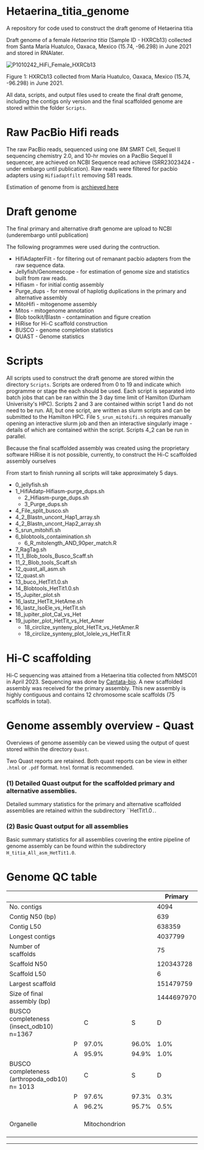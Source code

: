 # Hetaerina_titia_genome
A repository for code used to construct the draft genome of Hetaerina titia

Draft genome of a female *Hetaerina titia* (Sample ID - HXRCb13) collected from Santa María Huatulco, Oaxaca, Mexico (15.74, -96.298) in June 2021 and stored in RNAlater. 

![P1010242_HiFi_Female_HXRCb13](https://github.com/ChristophePatterson/Hetaerina_titia_genome/docs/P1010242_HiFi_Female_HXRCb13.jpeg)

Figure 1: HXRCb13 collected from María Huatulco, Oaxaca, Mexico (15.74, -96.298) in June 2021.

All data, scripts, and output files used to create the final draft genome, including the contigs only version and the final scaffolded genome are stored within the folder `Scripts`. 

# Raw PacBio Hifi reads
The raw PacBio reads, sequenced using one 8M SMRT Cell, Sequel II sequencing chemistry 2.0, and 10-hr movies on a PacBio Sequel II sequencer, are achieved on NCBI Sequence read achieve (SRR23023424 - under embargo until publication). Raw reads were filtered for pacbio adapters using `Hifiadaptfilt` removing 581 reads.

Estimation of genome from is [archieved here](http://genomescope.org/analysis.php?code=f6FBTv63MLxk5BCyfcep)

# Draft genome

The final primary and alternative draft genome are upload to NCBI (underembargo until publication)

The following programmes were used during the contruction.

- HifiAdapterFilt - for filtering out of remanant pacbio adapters from the raw sequence data.
- Jellyfish/Genomescope - for estimation of genome size and statistics built from raw reads.
- Hifiasm - for initial contig assembly
- Purge_dups - for removal of haplotig duplications in the primary and alternative assembly
- MitoHifi - mitogenome assembly
- Mitos - mitogenome annotation
- Blob toolkit/Blastn - contamination and figure creation
- HiRise for Hi-C scaffold construction
- BUSCO - genome completion statistics
- QUAST - Genome statistics

# Scripts

All scripts used to construct the draft genome are stored within the directory `Scripts`. Scripts are ordered from 0 to 19 and indicate which programme or stage the each should be used. Each script is separated into batch jobs that can be ran within the 3 day time limit of Hamilton (Durham Univerisity's HPC). Scripts 2 and 3 are contained within script 1 and do not need to be run. All, but one script, are written as slurm scripts and can be submitted to the Hamilton HPC. File `5_srun_mitohifi.sh` requires manually opening an interactive slurm job and then an interactive singularly image -  details of which are contained within the script. Scripts 4_2 can be run in parallel. 

Because the final scaffolded assembly was created using the proprietary software HiRise it is not possible, currently, to construct the Hi-C scaffolded assembly ourselves

From start to finish running all scripts will take approximately 5 days.

- 0_jellyfish.sh
- 1_HifiAdatp-Hifiasm-purge_dups.sh
	- 2_Hifiasm-purge_dups.sh
	- 3_Purge_dups.sh
- 4_File_split_busco.sh
- 4_2_Blastn_uncont_Hap1_array.sh
- 4_2_Blastn_uncont_Hap2_array.sh
- 5_srun_mitohifi.sh
- 6_blobtools_contaimination.sh
	- 6_R_mitolength_AND_90per_match.R
- 7_RagTag.sh
- 11_1_Blob_tools_Busco_Scaff.sh
- 11_2_Blob_tools_Scaff.sh
- 12_quast_all_asm.sh
- 12_quast.sh
- 13_buco_HetTit1.0.sh
- 14_Blobtools_HetTit1.0.sh
- 15_Jupiter_plot.sh
- 16_lastz_HetTit_HetAme.sh
- 16_lastz_IsoEle_vs_HetTit.sh
- 18_jupiter_plot_Cal_vs_Het
- 19_jupiter_plot_HetTit_vs_Het_Amer
	- 18_circlize_synteny_plot_HetTit_vs_HetAmer.R
	- 18_circlize_synteny_plot_Iolele_vs_HetTit.R


# Hi-C scaffolding

Hi-C sequencing was attained from a Hetaerina titia collected from NMSC01 in April 2023. Sequencing was done by [Cantata-bio](https://cantatabio.com/). A new scaffolded assembly was received for the primary assembly. This new assembly is highly contiguous and contains 12 chromosome scale scaffolds (75 scaffolds in total).

# Genome assembly overview - Quast

Overviews of genome assembly can be viewed using the output of quest stored within the directory `Quast`.

Two Quast reports are retained. Both quast reports can be view in either `.html` or `.pdf` format. `html` format is recommended.

### (1) Detailed Quast output for the scaffolded primary and alternative assemblies.

Detailed summary statistics for the primary and alternative scaffolded assemblies are retained within the subdirectory ``HetTit1.0`.`.

### (2) Basic Quast output for all assemblies
Basic summary statistics for all assemblies covering the entire pipeline of genome assembly can be found within the subdirectory `H_titia_All_asm_HetTit1.0`. 

# Genome QC table

|                                               |   |               |       | Primary    |                       | Alternate  |
|-----------------------------------------------|---|---------------|-------|------------|-----------------------|------------|
| No. contigs                                   |   |               |       | 4094       |                       | 4054       |
| Contig N50 (bp)                               |   |               |       | 639        |                       | 664        |
| Contig L50                                    |   |               |       | 638359     |                       | 631942     |
| Longest contigs                               |   |               |       | 4037799    |                       | 3160621    |
| Number of scaffolds                           |   |               |       | 75         |                       | NA         |
| Scaffold N50                                  |   |               |       | 120343728  |                       | NA         |
| Scaffold L50                                  |   |               |       | 6          |                       | NA         |
| Largest scaffold                              |   |               |       | 151479759  |                       | NA         |
| Size of final assembly (bp)                   |   |               |       | 1444697970 |                       | 1429703052 |
| BUSCO completeness (insect_odb10) n=1367      |   | C             | S     | D          | F                     | M          |
|                                               | P | 97.0%         | 96.0% | 1.0%       | 1.6%                  | 1.4%       |
|                                               | A | 95.9%         | 94.9% | 1.0%       | 2.0%                  | 2.1%       |
| BUSCO completeness (arthropoda_odb10) n= 1013 |   | C             | S     | D          | F                     | M          |
|                                               | P | 97.6%         | 97.3% | 0.3%       | 0.8%                  | 1.6%       |
|                                               | A | 96.2%         | 95.7% | 0.5%       | 1.3%                  | 2.5%       |
| Organelle                                     |   | Mitochondrion |       |            | NCBI Accession Number | OQ363879   |


---




